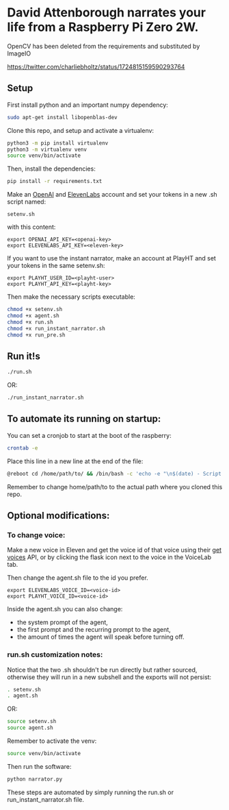 # David Attenborough narrates your life from a Raspberry Pi Zero 2W. 
OpenCV has been deleted from the requirements and substituted by ImageIO

https://twitter.com/charliebholtz/status/1724815159590293764

## Setup

First install python and an important numpy dependency:
```bash
sudo apt-get install libopenblas-dev
```

Clone this repo, and setup and activate a virtualenv:

```bash
python3 -m pip install virtualenv
python3 -m virtualenv venv
source venv/bin/activate
```

Then, install the dependencies:
```bash
pip install -r requirements.txt
```

Make an [OpenAI](https://beta.openai.com/) and [ElevenLabs](https://elevenlabs.io) account and set your tokens in a new .sh script named:
```
setenv.sh
```
with this content:
```
export OPENAI_API_KEY=<openai-key>
export ELEVENLABS_API_KEY=<eleven-key>
```
If you want to use the instant narrator, make an account at PlayHT and set your tokens in the same setenv.sh:
```
export PLAYHT_USER_ID=<playht-user>
export PLAYHT_API_KEY=<playht-key>
```

Then make the necessary scripts executable:
```bash
chmod +x setenv.sh
chmod +x agent.sh
chmod +x run.sh
chmod +x run_instant_narrator.sh
chmod +x run_pre.sh
```

## Run it!s
```bash
./run.sh
```
OR:
```bash
./run_instant_narrator.sh
```

## To automate its running on startup:
You can set a cronjob to start at the boot of the raspberry:
```bash
crontab -e
```
Place this line in a new line at the end of the file:
```bash
@reboot cd /home/path/to/ && /bin/bash -c 'echo -e "\n$(date) - Script started\n" >> ./run.log; /bin/bash ./run.sh >> ./run.log 2>&1; echo -e "\n$(date) - Script ended\n" >> ./run.log'
```
Remember to change home/path/to to the actual path where you cloned this repo.

## Optional modifications:

### To change voice:
Make a new voice in Eleven and get the voice id of that voice using their [get voices](https://elevenlabs.io/docs/api-reference/voices) API, or by clicking the flask icon next to the voice in the VoiceLab tab.

Then change the agent.sh file to the id you prefer.
```
export ELEVENLABS_VOICE_ID=<voice-id>
export PLAYHT_VOICE_ID=<voice-id>
```

Inside the agent.sh you can also change:
- the system prompt of the agent, 
- the first prompt and the recurring prompt to the agent,
- the amount of times the agent will speak before turning off.

### run.sh customization notes:
Notice that the two .sh shouldn't be run directly but rather sourced, otherwise they will run in a new subshell and the exports will not persist:
```bash
. setenv.sh
. agent.sh
```
OR:
```bash
source setenv.sh
source agent.sh
```

Remember to activate the venv:
```bash
source venv/bin/activate
```
Then run the software:
```bash
python narrator.py
```

These steps are automated by simply running the run.sh or run_instant_narrator.sh file.